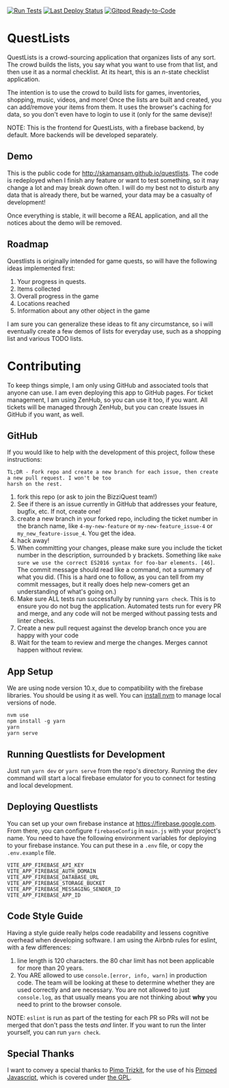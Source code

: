 [![Run Tests](https://github.com/BizziQuest/QuestListsFB/actions/workflows/PRtests.yml/badge.svg)](https://github.com/BizziQuest/QuestListsFB/actions/workflows/PRtests.yml)
[![Last Deploy Status](https://github.com/BizziQuest/QuestListsFB/actions/workflows/deploy.yml/badge.svg)](https://github.com/BizziQuest/QuestListsFB/actions/workflows/deploy.yml)
[![Gitpod Ready-to-Code](https://img.shields.io/badge/Gitpod-Ready--to--Code-blue?logo=gitpod)](https://gitpod.io/#https://github.com/BizziQuest/QuestListsFB) 

# QuestLists

QuestLists is a crowd-sourcing application that organizes lists of any sort. The crowd builds the lists, you say what
you want to use from that list, and then use it as a normal checklist. At its heart, this is an _n_-state checklist
application.

The intention is to use the crowd to build lists for games, inventories, shopping, music, videos, and more! Once the
lists are built and created, you can add/remove your items from them. It uses the browser's caching for data, so you
don't even have to login to use it (only for the same devise)!

NOTE: This is the frontend for QuestLists, with a firebase backend, by default. More backends will be developed
separately.

## Demo

This is the public code for http://skamansam.github.io/questlists. The code is redeployed when I finish any feature or
want to test something, so it may change a lot and may break down  often. I will do my best not to disturb any data
that is already there, but be warned, your data may be a casualty of development!

Once everything is stable, it will become a REAL application, and all the notices about the demo will be removed.

## Roadmap

Questlists is originally intended for game quests, so will have the following ideas implemented first:

  1. Your progress in quests.
  2. Items collected
  3. Overall progress in the game
  4. Locations reached
  5. Information about any other object in the game

I am sure you can generalize these ideas to fit any circumstance, so i will eventually create a few demos of lists for
everyday use, such as a shopping list and various TODO lists.


# Contributing

To keep things simple, I am only using GitHub and associated tools that anyone can use. I am even deploying this app to
GitHub pages. For ticket management, I am using ZenHub, so you can use it too, if you want. All tickets will be managed
through ZenHub, but you can create Issues in GitHub if you want, as well.

## GitHub

If you would like to help with the development of this project, follow these instructions:
```text
TL;DR - Fork repo and create a new branch for each issue, then create a new pull request. I won't be too 
harsh on the rest.
```

  1. fork this repo (or ask to join the BizziQuest team!)
  2. See if there is an issue currently in GitHub that addresses your feature, bugfix, etc. If not, create one!
  3. create a new branch in your forked repo, including the ticket number in the branch name, like `4-my-new-feature`
     or `my-new-feature_issue-4` or `my_new_feature-issue_4`. You get the idea.
  4. hack away!
  5. When committing your changes, please make sure you include the ticket number in the description, surrounded b y
     brackets. Something like `make sure we use the correct ES2016 syntax for foo-bar elements. [46]`. The commit
     message should read like a command, not a summary of what you did. (This is a hard one to follow, as you can tell
     from my commit messages, but it really does help new-comers get an understanding of what's going on.)
  6. Make sure ALL tests run successfully by running `yarn check`. This is to ensure you do not bug the application.
     Automated tests run for every PR and merge, and any code will not be merged without passing tests and linter
     checks.
  7. Create a new pull request against the develop branch once you are happy with your code
  8. Wait for the team to review and merge the changes. Merges cannot happen without review.

## App Setup
We are using node version 10.x, due to compatibility with the firebase libraries. You should be using it as well. 
You can [install nvm](https://github.com/nvm-sh/nvm) to manage local versions of node.

```
nvm use
npm install -g yarn
yarn
yarn serve
```

## Running Questlists for Development

Just run `yarn dev` or `yarn serve` from the repo's directory. Running the dev command will start a local firebase
emulator for you to connect for testing and local development. 

## Deploying Questlists

You can set up your own firebase instance at https://firebase.google.com. From there, you can configure
`firebaseConfig` in `main.js` with your project's name. You need to have the following environment variables for
deploying to your firebase instance. You can put these in a `.env` file, or copy the `.env.example` file.

```
VITE_APP_FIREBASE_API_KEY
VITE_APP_FIREBASE_AUTH_DOMAIN
VITE_APP_FIREBASE_DATABASE_URL
VITE_APP_FIREBASE_STORAGE_BUCKET
VITE_APP_FIREBASE_MESSAGING_SENDER_ID
VITE_APP_FIREBASE_APP_ID
```


## Code Style Guide
Having a style guide really helps code readability and lessens cognitive overhead when developing software. I am using 
the Airbnb rules for eslint, with a few differences:

1. line length is 120 characters. the 80 char limit has not been applicable for more than 20 years.
1. You ARE allowed to use `console.[error, info, warn]` in production code. The team will be looking at these to
    determine whether they are used correctly and are necessary. You are not allowed to just `console.log`, as that
    usually means you are not thinking about **why** you need to print to the browser console.

NOTE: `eslint` is run as part of the testing for each PR so PRs will not be merged that don't pass the tests _and_
       linter. If you want to run the linter yourself, you can run `yarn check`.

## Special Thanks
I want to convey a special thanks to [Pimp Trizkit](https://github.com/PimpTrizkit), for the use of his [Pimped
Javascript](https://github.com/PimpTrizkit/PJs), which is covered under [the
GPL](https://github.com/PimpTrizkit/PJs/blob/master/LICENSE). 
